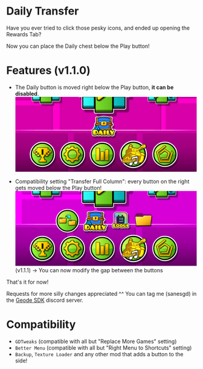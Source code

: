 # Daily Transfer

Have you ever tried to click those pesky icons, and ended up opening the Rewards Tab?

Now you can place the Daily chest below the Play button!

# Features (v1.1.0)

- The Daily button is moved right below the Play button, **it can be disabled**.
![alt text](https://github.com/GDSaneS/Daily-Transfer/blob/main/images/daily-transfer-0.png?raw=true)

- Compatibility setting "Transfer Full Column": every button on the right gets moved below the Play button!
![alt text](https://github.com/GDSaneS/Daily-Transfer/blob/main/images/daily-transfer-1.png?raw=true)
(v1.1.1) -> You can now modify the gap between the buttons

That's it for now!

Requests for more silly changes appreciated ^^
You can tag me (sanesgd) in the [Geode SDK](https://discord.com/invite/9e43WMKzhp) discord server.

# Compatibility

- `GDTweaks` (compatible with all but "Replace More Games" setting)
- `Better Menu` (compatible with all but "Right Menu to Shortcuts" setting)
- `Backup`, `Texture Loader` and any other mod that adds a button to the side!